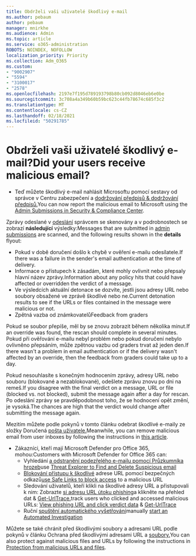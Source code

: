 ```yaml
---
title: Obdrželi vaši uživatelé škodlivý e-mail
ms.author: pebaum
author: pebaum
manager: mnirkhe
ms.audience: Admin
ms.topic: article
ms.service: o365-administration
ROBOTS: NOINDEX, NOFOLLOW
localization_priority: Priority
ms.collection: Adm_O365
ms.custom:
- "9002907"
- "5594"
- "3100017"
- "2578"
ms.openlocfilehash: 2197e7f195d789193798b80cb092d8046eb6e0be
ms.sourcegitcommit: 3c708a4a349b60b59bc623c44fb78674c685f3c2
ms.translationtype: MT
ms.contentlocale: cs-CZ
ms.lasthandoff: 02/18/2021
ms.locfileid: "50291785"
---
```

# <a name="did-your-users-receive-malicious-email"></a><span data-ttu-id="6cfc1-102">Obdrželi vaši uživatelé škodlivý e-mail?</span><span class="sxs-lookup"><span data-stu-id="6cfc1-102">Did your users receive malicious email?</span></span>

- <span data-ttu-id="6cfc1-103">Teď můžete škodlivý e-mail nahlásit Microsoftu pomocí sestavy od správce v Centru zabezpečení a [dodržování předpisů & dodržování předpisů.](https://sip.protection.office.com/reportsubmission)</span><span class="sxs-lookup"><span data-stu-id="6cfc1-103">You can now report the malicious email to Microsoft using the [Admin Submissions in Security & Compliance Center](https://sip.protection.office.com/reportsubmission).</span></span>

<span data-ttu-id="6cfc1-104">Zprávy odeslané v [odeslání](https://sip.protection.office.com/reportsubmission) správcem se skenovány a v podrobnostech se zobrazí **následující** výsledky:</span><span class="sxs-lookup"><span data-stu-id="6cfc1-104">Messages that are submitted in [admin submissions](https://sip.protection.office.com/reportsubmission) are scanned, and the following results shown in the **details** flyout:</span></span>

- <span data-ttu-id="6cfc1-105">Pokud v době doručení došlo k chybě v ověření e-mailu odesílatele.</span><span class="sxs-lookup"><span data-stu-id="6cfc1-105">If there was a failure in the sender's email authentication at the time of delivery.</span></span>
- <span data-ttu-id="6cfc1-106">Informace o přístupech k zásadám, které mohly ovlivnit nebo přepsaly hlavní název zprávy.</span><span class="sxs-lookup"><span data-stu-id="6cfc1-106">Information about any policy hits that could have affected or overridden the verdict of a message.</span></span>
- <span data-ttu-id="6cfc1-107">Ve výsledcích aktuální detonace se dozvíte, jestli jsou adresy URL nebo soubory obsažené ve zprávě škodlivé nebo ne.</span><span class="sxs-lookup"><span data-stu-id="6cfc1-107">Current detonation results to see if the URLs or files contained in the message were malicious or not.</span></span>
- <span data-ttu-id="6cfc1-108">Zpětná vazba od známkovatelů</span><span class="sxs-lookup"><span data-stu-id="6cfc1-108">Feedback from graders</span></span>

<span data-ttu-id="6cfc1-109">Pokud se soubor přepíše, měl by se znovu zobrazit během několika minut.</span><span class="sxs-lookup"><span data-stu-id="6cfc1-109">If an override was found, the rescan should complete in several minutes.</span></span> <span data-ttu-id="6cfc1-110">Pokud při ověřování e-mailu nebyl problém nebo pokud doručení nebylo ovlivněno přepsáním, může zpětnou vazbu od graders trvat až jeden den.</span><span class="sxs-lookup"><span data-stu-id="6cfc1-110">If there wasn't a problem in email authentication or if the delivery wasn't affected by an override, then the feedback from graders could take up to a day.</span></span>

<span data-ttu-id="6cfc1-111">Pokud nesouhlasíte s konečným hodnocením zprávy, adresy URL nebo souboru (blokované a nezablokované), odešlete zprávu znovu po dni na remeš.</span><span class="sxs-lookup"><span data-stu-id="6cfc1-111">If you disagree with the final verdict on a message, URL or file (blocked vs. not blocked), submit the message again after a day for rescan.</span></span> <span data-ttu-id="6cfc1-112">Po odeslání zprávy se pravděpodobnost toho, že se hodnocení opět změní, je vysoká.</span><span class="sxs-lookup"><span data-stu-id="6cfc1-112">The chances are high that the verdict would change after submitting the message again.</span></span>

<span data-ttu-id="6cfc1-113">Mezitím můžete podle pokynů v tomto článku odebrat škodlivé e-maily ze složky Doručená [pošta uživatele.](https://docs.microsoft.com/microsoft-365/compliance/search-for-and-delete-messages-in-your-organization)</span><span class="sxs-lookup"><span data-stu-id="6cfc1-113">Meanwhile, you can remove malicious email from user inboxes by following the instructions in [this article](https://docs.microsoft.com/microsoft-365/compliance/search-for-and-delete-messages-in-your-organization).</span></span>

- <span data-ttu-id="6cfc1-114">Zákazníci, kteří mají Microsoft Defender pro Office 365, mohou:</span><span class="sxs-lookup"><span data-stu-id="6cfc1-114">Customers with Microsoft Defender for Office 365 can:</span></span>
    - <span data-ttu-id="6cfc1-115">Vyhledání [a odstranění podezřelého e-mailu pomocí Průzkumníka hrozeb](https://docs.microsoft.com/microsoft-365/security/office-365-security/investigate-malicious-email-that-was-delivered)</span><span class="sxs-lookup"><span data-stu-id="6cfc1-115">use [Threat Explorer to Find and Delete Suspicious email](https://docs.microsoft.com/microsoft-365/security/office-365-security/investigate-malicious-email-that-was-delivered)</span></span>
    - <span data-ttu-id="6cfc1-116">[Blokování přístupu k škodlivé](https://docs.microsoft.com/microsoft-365/security/office-365-security/atp-safe-links) adrese URL pomocí bezpečných odkazů</span><span class="sxs-lookup"><span data-stu-id="6cfc1-116">[use Safe Links to block access](https://docs.microsoft.com/microsoft-365/security/office-365-security/atp-safe-links) to a malicious URL</span></span>
    - <span data-ttu-id="6cfc1-117">Sledování uživatelů, kteří klikli na škodlivé adresy URL a přistupovali k nim: Zobrazte [si adresu URL útoku phishing](https://docs.microsoft.com/microsoft-365/security/office-365-security/threat-explorer)a klikněte na přehled dat  &  [Get-UrlTrace.](https://docs.microsoft.com/powershell/module/exchange/get-urltrace)</span><span class="sxs-lookup"><span data-stu-id="6cfc1-117">track users who clicked and accessed malicious URLs: [View phishing URL and click verdict data](https://docs.microsoft.com/microsoft-365/security/office-365-security/threat-explorer) & [Get-UrlTrace](https://docs.microsoft.com/powershell/module/exchange/get-urltrace)</span></span>
    - <span data-ttu-id="6cfc1-118">Ruční [spuštění automatického vyšetřování](https://docs.microsoft.com/microsoft-365/security/office-365-security/automated-investigation-response-office)</span><span class="sxs-lookup"><span data-stu-id="6cfc1-118">manually [start an Automated Investigation](https://docs.microsoft.com/microsoft-365/security/office-365-security/automated-investigation-response-office)</span></span>

<span data-ttu-id="6cfc1-119">Můžete se také chránit před škodlivými soubory a adresami URL podle pokynů v článku Ochrana před škodlivými adresami URL a [soubory.](https://docs.microsoft.com/microsoft-365/security/office-365-security/protect-against-threats)</span><span class="sxs-lookup"><span data-stu-id="6cfc1-119">You can also protect against malicious files and URLs by following the instructions in [Protection from malicious URLs and files](https://docs.microsoft.com/microsoft-365/security/office-365-security/protect-against-threats).</span></span>